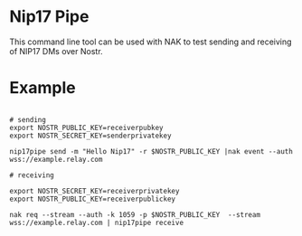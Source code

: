 # Nip17 Pipe

This command line tool can be used with NAK to test sending and receiving of NIP17 DMs over Nostr.

# Example

```

# sending
export NOSTR_PUBLIC_KEY=receiverpubkey
export NOSTR_SECRET_KEY=senderprivatekey

nip17pipe send -m "Hello Nip17" -r $NOSTR_PUBLIC_KEY |nak event --auth wss://example.relay.com

# receiving

export NOSTR_SECRET_KEY=receiverprivatekey
export NOSTR_PUBLIC_KEY=receiverpublickey

nak req --stream --auth -k 1059 -p $NOSTR_PUBLIC_KEY  --stream wss://example.relay.com | nip17pipe receive

```
